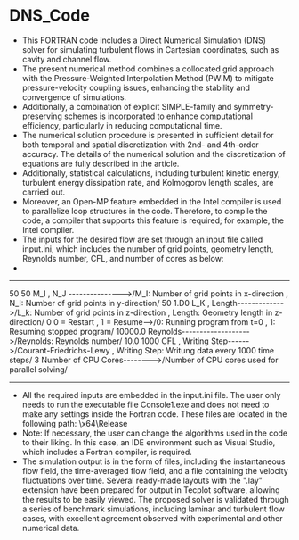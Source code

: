 # DNS_Code
- This FORTRAN code includes a Direct Numerical Simulation (DNS) solver for simulating turbulent flows in Cartesian coordinates, such as cavity and channel flow.
- The present numerical method combines a collocated grid approach with the Pressure-Weighted Interpolation Method (PWIM) to mitigate pressure-velocity coupling issues, enhancing the stability and convergence of simulations. 
- Additionally, a combination of explicit SIMPLE-family and symmetry-preserving schemes is incorporated to enhance computational efficiency, particularly in reducing computational time. 
- The numerical solution procedure is presented in sufficient detail for both temporal and spatial discretization with 2nd- and 4th-order accuracy. The details of the numerical solution and the discretization of equations are fully described in the article. 
- Additionally, statistical calculations, including turbulent kinetic energy, turbulent energy dissipation rate, and Kolmogorov length scales, are carried out.
- Moreover, an Open-MP feature embedded in the Intel compiler is used to parallelize loop structures in the code. Therefore, to compile the code, a compiler that supports this feature is required;  for example, the Intel compiler.
- The inputs for the desired flow are set through an input file called input.ini, which includes the number of grid points, geometry length, Reynolds number, CFL, and number of cores as below:
- 
********************************************************************************************************************************************
50       50        M_I  ,  N_J --------------->/M_I: Number of grid points in x-direction  ,  N_I: Number of grid points in y-direction/
50     1.D0        L_K  ,  Length------------->/L_k: Number of grid points in z-direction  ,  Length: Geometry length in z-direction/
0                  0 = Restart  , 1 = Resume-->/0: Running program from t=0  ,  1: Resuming stopped program/
10000.0            Reynolds------------------->/Reynolds: Reynolds number/
10.0   1000        CFL   ,  Writing Step------>/Courant-Friedrichs-Lewy  ,  Writing Step: Writung data every 1000 time steps/ 
3                  Number of CPU Cores-------->/Number of CPU cores used for parallel solving/
********************************************************************************************************************************************

- All the required inputs are embedded in the input.ini file. The user only needs to run the executable file Console1.exe and does not need to make any settings inside the Fortran code. These files are located in the following path:
  \x64\Release
- Note: If necessary, the user can change the algorithms used in the code to their liking. In this case, an IDE environment such as Visual Studio, which includes a Fortran compiler, is required.
- The simulation output is in the form of files, including the instantaneous flow field, the time-averaged flow field, and a file containing the velocity fluctuations over time. 
Several ready-made layouts with the ".lay" extension have been prepared for output in Tecplot software, allowing the results to be easily viewed.
The proposed solver is validated through a series of benchmark simulations, including laminar and turbulent flow cases, with excellent agreement observed with experimental and other numerical data.
